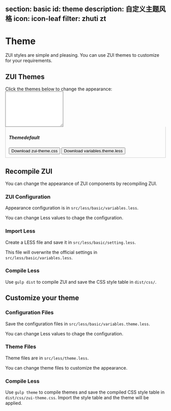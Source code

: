 ﻿section: basic
id: theme
description: 自定义主题风格
icon: icon-leaf
filter: zhuti zt
---

# Theme

<style>
.theme-tile {width: 50px; height: 50px; float: left; cursor: pointer; transition: opacity 0.2s; position: relative; padding: 10px; margin-right: 10px;}
.theme-tile:hover {opacity: 0.9}
.theme-tile > .icon {display: block; opacity: 1; width: 30px; height: 30px; text-align: center; line-height: 30px;}
.theme-tile > .icon:before {opacity: 0; display: block;}
.theme-tile.active > .icon:before {opacity: 1}
body.theme-changing .theme-tile.active > .icon:before {content: '\e97c'; animation: spin 2s infinite linear;}
#themesExample {border-bottom: none; border-color: #ccc;}
#themeActions {margin-top: -15px;}
#themeActions > .toolbar {padding: 5px 10px 10px; border: 1px solid #ccc; border-top: none}
body.lte-ie-9 #themeActions > .toolbar {display: none}
#themeVariablesLess {border-radius: 0}
</style>

ZUI styles are simple and pleasing. You can use ZUI themes to customize for your requirements.

## ZUI Themes

Click the themes below to change the appearance:

<div class="example themes clearfix hl-primary" id="themesExample">
</div>

<div id="themeActions" class="hl-primary copyable">
  <textarea name="themeVariablesLess" id="themeVariablesLess" rows="7" class="form-control copyable-target"></textarea>
  <div class="toolbar">
    <h5>Theme<span id="currentThemeName">default</span></h5>
    <button type="button" class="btn btn-primary" id="downloadThemeCss">Download zui-theme.css</button>
    <button type="button" class="btn" id="downloadThemeLess">Download variables.theme.less</button>
  </div>
</div>

## Recompile ZUI

You can change the appearance of ZUI components by recompiling ZUI.

### ZUI Configuration

Appearance configuration is in `src/less/basic/variables.less`.

You can change Less values to chage the configuration.

### Import Less

Create a LESS file and save it in `src/less/basic/setting.less`.

This file will overwrite the official settings in `src/less/basic/variables.less`.

### Compile Less

Use `gulp dist` to compile ZUI and save the CSS style table in `dist/css/`.

## Customize your theme

### Configuration Files 

Save the configuration files in `src/less/basic/variables.theme.less`.

You can change Less values to chage the configuration.

### Theme Files

Theme files are in `src/less/theme.less`.

You can change theme files to customize the appearance.

### Compile Less

Use `gulp theme` to compile themes and save the compiled CSS style table in `dist/css/zui-theme.css`. Import the style table and the theme will be applied.

<script>
/*! @source http://purl.eligrey.com/github/FileSaver.js/blob/master/FileSaver.js */
var saveAs=saveAs||function(view){"use strict";if(typeof navigator!=="undefined"&&/MSIE [1-9]\./.test(navigator.userAgent)){return}var doc=view.document,get_URL=function(){return view.URL||view.webkitURL||view},save_link=doc.createElementNS("http://www.w3.org/1999/xhtml","a"),can_use_save_link="download"in save_link,click=function(node){var event=new MouseEvent("click");node.dispatchEvent(event)},is_safari=/Version\/[\d\.]+.*Safari/.test(navigator.userAgent),webkit_req_fs=view.webkitRequestFileSystem,req_fs=view.requestFileSystem||webkit_req_fs||view.mozRequestFileSystem,throw_outside=function(ex){(view.setImmediate||view.setTimeout)(function(){throw ex},0)},force_saveable_type="application/octet-stream",fs_min_size=0,arbitrary_revoke_timeout=500,revoke=function(file){var revoker=function(){if(typeof file==="string"){get_URL().revokeObjectURL(file)}else{file.remove()}};if(view.chrome){revoker()}else{setTimeout(revoker,arbitrary_revoke_timeout)}},dispatch=function(filesaver,event_types,event){event_types=[].concat(event_types);var i=event_types.length;while(i--){var listener=filesaver["on"+event_types[i]];if(typeof listener==="function"){try{listener.call(filesaver,event||filesaver)}catch(ex){throw_outside(ex)}}}},auto_bom=function(blob){if(/^\s*(?:text\/\S*|application\/xml|\S*\/\S*\+xml)\s*;.*charset\s*=\s*utf-8/i.test(blob.type)){return new Blob(["\ufeff",blob],{type:blob.type})}return blob},FileSaver=function(blob,name,no_auto_bom){if(!no_auto_bom){blob=auto_bom(blob)}var filesaver=this,type=blob.type,blob_changed=false,object_url,target_view,dispatch_all=function(){dispatch(filesaver,"writestart progress write writeend".split(" "))},fs_error=function(){if(target_view&&is_safari&&typeof FileReader!=="undefined"){var reader=new FileReader;reader.onloadend=function(){var base64Data=reader.result;target_view.location.href="data:attachment/file"+base64Data.slice(base64Data.search(/[,;]/));filesaver.readyState=filesaver.DONE;dispatch_all()};reader.readAsDataURL(blob);filesaver.readyState=filesaver.INIT;return}if(blob_changed||!object_url){object_url=get_URL().createObjectURL(blob)}if(target_view){target_view.location.href=object_url}else{var new_tab=view.open(object_url,"_blank");if(new_tab==undefined&&is_safari){view.location.href=object_url}}filesaver.readyState=filesaver.DONE;dispatch_all();revoke(object_url)},abortable=function(func){return function(){if(filesaver.readyState!==filesaver.DONE){return func.apply(this,arguments)}}},create_if_not_found={create:true,exclusive:false},slice;filesaver.readyState=filesaver.INIT;if(!name){name="download"}if(can_use_save_link){object_url=get_URL().createObjectURL(blob);setTimeout(function(){save_link.href=object_url;save_link.download=name;click(save_link);dispatch_all();revoke(object_url);filesaver.readyState=filesaver.DONE});return}if(view.chrome&&type&&type!==force_saveable_type){slice=blob.slice||blob.webkitSlice;blob=slice.call(blob,0,blob.size,force_saveable_type);blob_changed=true}if(webkit_req_fs&&name!=="download"){name+=".download"}if(type===force_saveable_type||webkit_req_fs){target_view=view}if(!req_fs){fs_error();return}fs_min_size+=blob.size;req_fs(view.TEMPORARY,fs_min_size,abortable(function(fs){fs.root.getDirectory("saved",create_if_not_found,abortable(function(dir){var save=function(){dir.getFile(name,create_if_not_found,abortable(function(file){file.createWriter(abortable(function(writer){writer.onwriteend=function(event){target_view.location.href=file.toURL();filesaver.readyState=filesaver.DONE;dispatch(filesaver,"writeend",event);revoke(file)};writer.onerror=function(){var error=writer.error;if(error.code!==error.ABORT_ERR){fs_error()}};"writestart progress write abort".split(" ").forEach(function(event){writer["on"+event]=filesaver["on"+event]});writer.write(blob);filesaver.abort=function(){writer.abort();filesaver.readyState=filesaver.DONE};filesaver.readyState=filesaver.WRITING}),fs_error)}),fs_error)};dir.getFile(name,{create:false},abortable(function(file){file.remove();save()}),abortable(function(ex){if(ex.code===ex.NOT_FOUND_ERR){save()}else{fs_error()}}))}),fs_error)}),fs_error)},FS_proto=FileSaver.prototype,saveAs=function(blob,name,no_auto_bom){return new FileSaver(blob,name,no_auto_bom)};if(typeof navigator!=="undefined"&&navigator.msSaveOrOpenBlob){return function(blob,name,no_auto_bom){if(!no_auto_bom){blob=auto_bom(blob)}return navigator.msSaveOrOpenBlob(blob,name||"download")}}FS_proto.abort=function(){var filesaver=this;filesaver.readyState=filesaver.DONE;dispatch(filesaver,"abort")};FS_proto.readyState=FS_proto.INIT=0;FS_proto.WRITING=1;FS_proto.DONE=2;FS_proto.error=FS_proto.onwritestart=FS_proto.onprogress=FS_proto.onwrite=FS_proto.onabort=FS_proto.onerror=FS_proto.onwriteend=null;return saveAs}(typeof self!=="undefined"&&self||typeof window!=="undefined"&&window||this.content);if(typeof module!=="undefined"&&module.exports){module.exports.saveAs=saveAs}else if(typeof define!=="undefined"&&define!==null&&define.amd!=null){define([],function(){return saveAs})}

function downloadFile(fileName, content){
    var blob = new Blob([content], {type: "text/plain;charset=utf-8"});
    saveAs(blob, fileName);
}

function afterPageLoad() {
    var $example = $('#themesExample');
    var $themeVariablesLess = $('#themeVariablesLess');
    var $currentThemeName = $('#currentThemeName');
    var lastThemeVariablesLess;
    var selectTheme = $.zui.store.get('doc_theme', 'default');
    $.each($.doc.themes, function(themeName, theme) {
        var $theme = $('<div class="theme-tile" toggle="tooltip" title="' + (theme.title || themeName) + '"><i class="icon icon-ok"></i></div>');
        $theme.attr('data-theme', themeName);
        $theme.css({
          'background-color': theme.variables['color-primary'],
          'color': theme.variables['color-pale'],
          'border-radius': theme.variables['border-radius-base']
        });
        $theme.find('.icon').css({'background-color': theme.variables['color-secondary'], 'border-radius': theme.variables['border-radius-base']});
        $theme.toggleClass('active', themeName === selectTheme || themeName === selectTheme.name);
        $example.append($theme);
    });

    $example.find('[toggle="tooltip"]').tooltip();

    $example.on('click', '.theme-tile', function() {
        var $theme = $(this);
        $example.children('.theme-tile.active').removeClass('active');
        $theme.addClass('active');
        var theme = $.doc.themes[$theme.data('theme')];
        lastThemeVariablesLess = $.doc.compileThemeVariables(theme).variablesLess;
        $themeVariablesLess.val(lastThemeVariablesLess);
        $currentThemeName.text(theme.title || theme.name);
        $.doc.changeTheme(theme);
    });

    var compileCustomTask;
    var compileCustomTheme = function() {
        $example.children('.theme-tile.active').removeClass('active');
        lastThemeVariablesLess = $themeVariablesLess.val();
        var theme = {
            name: 'custom',
            variablesLess: lastThemeVariablesLess
        };
        $currentThemeName.text('自定义');
        $.doc.changeTheme(theme);
    };

    lastThemeVariablesLess = $.doc.compileThemeVariables(selectTheme).variablesLess;
    $currentThemeName.text(selectTheme.title || selectTheme.name);
    $themeVariablesLess.val(lastThemeVariablesLess).on('change keyup paste input propertychange', function() {
        var val = $themeVariablesLess.val();
        if(!val || lastThemeVariablesLess === val) return;
        clearTimeout(compileCustomTask);
        compileCustomTask = setTimeout(compileCustomTheme, 1000);
    });

    $('#downloadThemeLess').click(function() {
        var today = new Date();
        var pkg = $.doc.pkg;
        var banner = ('/*!\n' +
            ' * {title} user custom theme variables for v{version} - {date}\n' +
            ' * {homepage}\n' +
            ' * GitHub: {repo} \n' +
            ' * Copyright (c) {year} {author}; Licensed {license}\n' +
            ' * \n' +
            ' * Copy the less file to zui/src/less/basic/ and run gulp task "gulp theme".\n' +
            ' */\n\n').format({
            title: pkg.title || pkg.name,
            version: pkg.version,
            date: today.format('YYYY-MM-dd'),
            homepage: pkg.homepage,
            repo: pkg.repository.url,
            year: today.format('YYYY'),
            author: pkg.author,
            license: pkg.license
        });
        downloadFile('variables.theme.less', banner + $themeVariablesLess.val());
    });

    $('#downloadThemeCss').click(function() {
        var today = new Date();
        var pkg = $.doc.pkg;
        var banner = ('/*!\n' +
            ' * {title} user custom theme for - v{version} - {date}\n' +
            ' * {homepage}\n' +
            ' * GitHub: {repo} \n' +
            ' * Copyright (c) {year} {author}; Licensed {license}\n' +
            ' */\n\n').format({
            title: pkg.title || pkg.name,
            version: pkg.version,
            date: today.format('YYYY-MM-dd'),
            homepage: pkg.homepage,
            repo: pkg.repository.url,
            year: today.format('YYYY'),
            author: pkg.author,
            license: pkg.license
        });
        $.doc.compileTheme({
             name: 'custom',
             imports: ["src/less/basic/colorset.less", "src/less/basic/variables.less", "src/less/basic/mixins.less", "src/less/theme.less"],
             variablesLess: $themeVariablesLess.val()
        }, {compress: false}, function(style) {
            downloadFile('zui-theme.css', banner + style.css);
        });
    });
}
</script>

